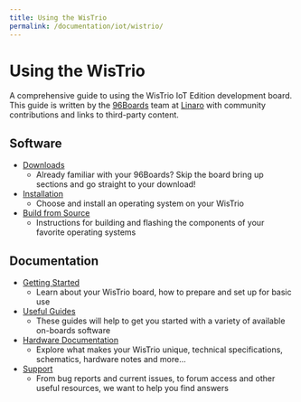 ```yaml
---
title: Using the WisTrio
permalink: /documentation/iot/wistrio/
---
```


# Using the WisTrio

A comprehensive guide to using the WisTrio IoT Edition development board. This guide is written by the [96Boards](https://www.96boards.org/) team at [Linaro](http://www.linaro.org) with community contributions and links to third-party content.

## Software

- [Downloads](downloads/)
   - Already familiar with your 96Boards? Skip the board bring up sections and go straight to your download!
- [Installation](installation/)
   - Choose and install an operating system on your WisTrio
- [Build from Source](build/)
   - Instructions for building and flashing the components of your favorite operating systems

## Documentation

- [Getting Started](getting-started/)
   - Learn about your WisTrio board, how to prepare and set up for basic use
- [Useful Guides](guides/)
   - These guides will help to get you started with a variety of available on-boards software
- [Hardware Documentation](hardware-docs/)
   - Explore what makes your WisTrio unique, technical specifications, schematics, hardware notes and more...
- [Support](support/)
   - From bug reports and current issues, to forum access and other useful resources, we want to help you find answers
